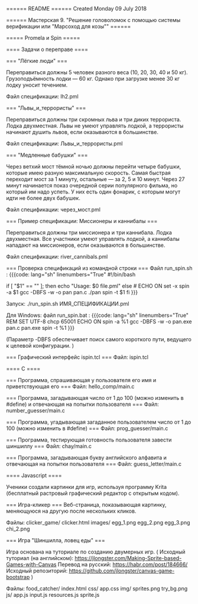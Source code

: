 
====== README ======
Created Monday 09 July 2018

====== Мастерская 9. "Решение головоломок с помощью системы верификации или "Марсоход для козы"" ======


===== Promela и Spin =====

==== Задачи о переправе ====

=== "Лёгкие люди" ===

Переправиться должны 5 человек разного веса (10, 20, 30, 40 и 50 кг).
Грузоподъёмность лодки — 60 кг.
Однако при загрузке менее 30 кг лодку уносит течением.

Файл спецификации: lh2.pml 

=== "Львы_и_террористы" ===

Переправиться должны три скромных льва и три диких террориста.
Лодка двухместная.
Львы не умеют управлять лодкой, а террористы начинают душить львов, если оказываются в большинстве. 

Файл спецификации:  Львы_и_террористы.pml

=== "Медленные бабушки" ===

Через ветхий мост тёмной ночью должны перейти четыре бабушки, которые имею разную максимальную скорость.
Самая быстрая переходит мост за 1 минуту, остальные — за 2, 5 и 10 минут.
Через 27 минут начинается показ очередной серии популярного фильма, но который им надо успеть.
У них есть один фонарик, с которым могут идти не более двух бабушек.

Файл спецификации: через_мост.pml

=== Пример спецификации: Миссионеры и каннибалы ===

Переправиться должны три миссионера и три каннибала.
Лодка двухместная.
Все участники умеют управлять лодкой, а каннибалы нападают на миссионеров, если оказываются в большинстве. 

Файл спецификации:  river_cannibals.pml

=== Проверка спецификаций из командной строки ===
Файл run_spin.sh :
{{{code: lang="sh" linenumbers="True"
#!/bin/bash

if [ "$1" == "" ]; then
	echo "Usage: $0 file.pml"
else
    # ECHO ON
    set -x
    spin -a $1
    gcc  -DBFS  -w -o pan pan.c
    ./pan
    spin -t $1
fi
}}}

Запуск:
  ./run_spin.sh ИМЯ_СПЕЦИФИКАЦИИ.pml

Для Windows:
файл run_spin.bat :
{{{code: lang="sh" linenumbers="True"
REM SET UTF-8
chcp 65001
ECHO ON
spin -a %1
gcc  -DBFS  -w -o pan.exe pan.c
pan.exe
spin -t %1
}}}
               

(Параметр -DBFS обеспечивает поиск самого короткого пути, ведущего к целевой конфигурации. )

=== Графический интерфейс ispin.tcl ===
Файл: ispin.tcl

==== C ====

=== Программа, cпрашивающая у пользователя его имя и приветствующая его ===
Файл: hello_comp/main.c

=== Программа, загадывающая число от 1 до 100 (можно изменить в #define) и отвечающая на попытки пользователя ===
Файл: number_guesser/main.c

=== Программа, угадывающая загаданное пользователем число от 1 до 100 (можно изменить в #define) ===
Файл: prog_guesser/main.c

=== Программа, тестирующая готовность пользователя завести шиншиллу ===
Файл: chay/main.c

=== Программа, загадывающая букву английского алфавита и отвечающая на попытки пользователя ===
Файл: guess_letter/main.c


==== Javascript ====

Ученики создали картинки для игр, используя программу Krita (бесплатный растровый графический редактор с открытым кодом).

=== Игра-кликер ===
Веб-страница, показывающая картинку, меняющуюся на другую после нескольких кликов. 

Файлы:
clicker_game/
	clicker.html
	images/
		egg_1.png
		egg_2.png
		egg_3.png
		chi_2.png


=== Игра "Шиншилла, ловец еды" ===

Игра основана на туториале  по созданию двумерных игр.
(
	Исходный туториал (на английском): https://jlongster.com/Making-Sprite-based-Games-with-Canvas
	Перевод на русский: https://habr.com/post/184666/ 
	Исходный репозиторий: https://github.com/jlongster/canvas-game-bootstrap
)

Файлы:
food_catcher/
	index.html
	css/
		app.css
	img/
		sprites.png
		try_bg.png
	js/
		app.js
		input.js
		resources.js
		sprite.js

